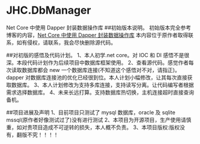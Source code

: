 # JHC.DbManager

Net Core 中使用 Dapper 封装数据操作库 ##初始版本说明。
初始版本完全参考博客的内容，[Net Core 中使用 Dapper 封装数据操作库](https://blog.csdn.net/qq_34532187/article/details/85317926?utm_medium=distribute.pc_relevant.none-task-blog-BlogCommendFromMachineLearnPai2-3.nonecase&depth_1-utm_source=distribute.pc_relevant.none-task-blog-BlogCommendFromMachineLearnPai2-3.nonecase)
本内容位于原作者取得联系，如有侵权，请联系，我会尽快删除源代码。

##对初版的感悟及代码计划。
1、本人初学.net core。对 IOC 和 DI 感悟不是很深。本段代码计划作为后续项目中数据库框架使用。
2、查看源代码。感觉作者每次读取数据库都会 new 一个数据库连接(不知道这个感悟对不对，请指正)。dapper 对数据库连接池的优化已经很到位。本人计划小幅修改，让其每次直接获取数据库。
3、本人计划修改为支持多库连接，支持读写分离。让代码编写者根据需求选择数据库。
4、未来长远打算。支持数据库热切换，主机连接超时直接查询备机。

##项目进展及声明
1、目前项目只测试了 mysql 数据库，oracle 及 sqlite mssql(原作者好像测试过了)没有进行测试
2、本项目为开源项目，生产使用请慎重，如对贵项目造成不可逆转的损失，本人概不负责。
3、本项目版权:版权没有，翻版不究！！！！

